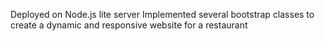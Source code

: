 Deployed on Node.js lite server
Implemented several bootstrap classes to create a dynamic and responsive website for a restaurant
